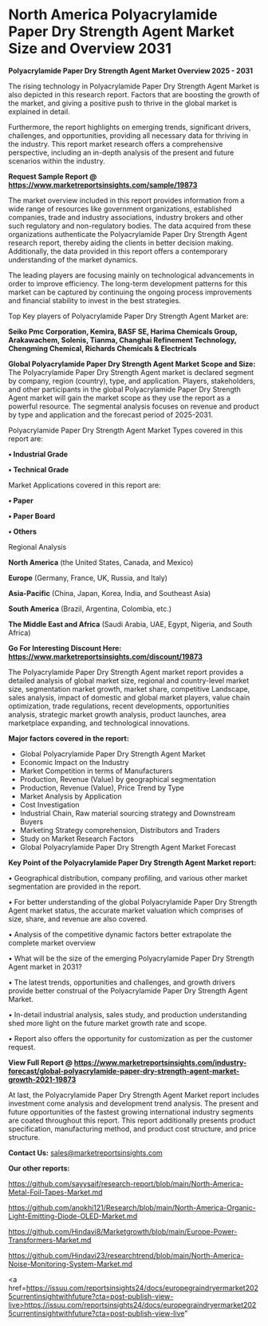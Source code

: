 # North America Polyacrylamide Paper Dry Strength Agent Market Size and Overview 2031

<Strong> Polyacrylamide Paper Dry Strength Agent Market Overview 2025 - 2031</strong>

The rising technology in Polyacrylamide Paper Dry Strength Agent Market is also depicted in this research report. Factors that are boosting the growth of the market, and giving a positive push to thrive in the global market is explained in detail.

Furthermore, the report highlights on emerging trends, significant drivers, challenges, and opportunities, providing all necessary data for thriving in the industry. This report market research offers a comprehensive perspective, including an in-depth analysis of the present and future scenarios within the industry.

<strong>Request Sample Report @ <a href=https://www.marketreportsinsights.com/sample/19873>https://www.marketreportsinsights.com/sample/19873</a></strong>

The market overview included in this report provides information from a wide range of resources like government organizations, established companies, trade and industry associations, industry brokers and other such regulatory and non-regulatory bodies. The data acquired from these organizations authenticate the Polyacrylamide Paper Dry Strength Agent research report, thereby aiding the clients in better decision making. Additionally, the data provided in this report offers a contemporary understanding of the market dynamics.

The leading players are focusing mainly on technological advancements in order to improve efficiency. The long-term development patterns for this market can be captured by continuing the ongoing process improvements and financial stability to invest in the best strategies.

Top Key players of Polyacrylamide Paper Dry Strength Agent Market are:

<strong>Seiko Pmc Corporation, Kemira, BASF SE, Harima Chemicals Group, Arakawachem, Solenis, Tianma, Changhai Refinement Technology, Chengming Chemical, Richards Chemicals & Electricals</strong>

<strong><b>Global Polyacrylamide Paper Dry Strength Agent Market Scope and Size:</b></strong>
The Polyacrylamide Paper Dry Strength Agent market is declared segment by company, region (country), type, and application. Players, stakeholders, and other participants in the global Polyacrylamide Paper Dry Strength Agent market will gain the market scope as they use the report as a powerful resource. The segmental analysis focuses on revenue and product by type and application and the forecast period of 2025-2031.

Polyacrylamide Paper Dry Strength Agent Market Types covered in this report are:

<strong>• Industrial Grade

• Technical Grade</strong>

Market Applications covered in this report are:

<strong>• Paper

• Paper Board

• Others</strong> 

Regional Analysis

<strong>North America</strong> (the United States, Canada, and Mexico)

<strong>Europe</strong> (Germany, France, UK, Russia, and Italy)

<strong>Asia-Pacific</strong> (China, Japan, Korea, India, and Southeast Asia)

<strong>South America</strong> (Brazil, Argentina, Colombia, etc.)

<strong>The Middle East and Africa</strong> (Saudi Arabia, UAE, Egypt, Nigeria, and South Africa)

<strong>Go For Interesting Discount Here: <a href=https://www.marketreportsinsights.com/discount/19873>https://www.marketreportsinsights.com/discount/19873</a></strong>

The Polyacrylamide Paper Dry Strength Agent market report provides a detailed analysis of global market size, regional and country-level market size, segmentation market growth, market share, competitive Landscape, sales analysis, impact of domestic and global market players, value chain optimization, trade regulations, recent developments, opportunities analysis, strategic market growth analysis, product launches, area marketplace expanding, and technological innovations.

<strong><b>Major factors covered in the report:</b></strong>
<ul>
  <li>Global Polyacrylamide Paper Dry Strength Agent Market </li>
  <li>Economic Impact on the Industry</li>
  <li>Market Competition in terms of Manufacturers</li>
  <li>Production, Revenue (Value) by geographical segmentation</li>
  <li>Production, Revenue (Value), Price Trend by Type</li>
  <li>Market Analysis by Application</li>
  <li>Cost Investigation</li>
  <li>Industrial Chain, Raw material sourcing strategy and Downstream Buyers</li>
  <li>Marketing Strategy comprehension, Distributors and Traders</li>
  <li>Study on Market Research Factors</li>
  <li>Global Polyacrylamide Paper Dry Strength Agent Market Forecast</li>
</ul>

<strong><b>Key Point of the Polyacrylamide Paper Dry Strength Agent Market report:</b></strong>

• Geographical distribution, company profiling, and various other market segmentation are provided in the report.

• For better understanding of the global Polyacrylamide Paper Dry Strength Agent market status, the accurate market valuation which comprises of size, share, and revenue are also covered.

• Analysis of the competitive dynamic factors better extrapolate the complete market overview

• What will be the size of the emerging Polyacrylamide Paper Dry Strength Agent market in 2031?

• The latest trends, opportunities and challenges, and growth drivers provide better construal of the Polyacrylamide Paper Dry Strength Agent Market.

• In-detail industrial analysis, sales study, and production understanding shed more light on the future market growth rate and scope.

• Report also offers the opportunity for customization as per the customer request.

<strong><b>View Full Report @ <a href=https://www.marketreportsinsights.com/industry-forecast/global-polyacrylamide-paper-dry-strength-agent-market-growth-2021-19873>https://www.marketreportsinsights.com/industry-forecast/global-polyacrylamide-paper-dry-strength-agent-market-growth-2021-19873</a></b></strong>


At last, the Polyacrylamide Paper Dry Strength Agent Market report includes investment come analysis and development trend analysis. The present and future opportunities of the fastest growing international industry segments are coated throughout this report. This report additionally presents product specification, manufacturing method, and product cost structure, and price structure.

<strong>Contact Us:</strong>
sales@marketreportsinsights.com

<strong>Our other reports:</strong>

<a href=https://github.com/sayysaif/research-report/blob/main/North-America-Metal-Foil-Tapes-Market.md>https://github.com/sayysaif/research-report/blob/main/North-America-Metal-Foil-Tapes-Market.md</a>

<a href=https://github.com/anokhi121/Research/blob/main/North-America-Organic-Light-Emitting-Diode-OLED-Market.md>https://github.com/anokhi121/Research/blob/main/North-America-Organic-Light-Emitting-Diode-OLED-Market.md</a>

<a href=https://github.com/Hindavi8/Marketgrowth/blob/main/Europe-Power-Transformers-Market.md>https://github.com/Hindavi8/Marketgrowth/blob/main/Europe-Power-Transformers-Market.md</a>

<a href=https://github.com/Hindavi23/researchtrend/blob/main/North-America-Noise-Monitoring-System-Market.md>https://github.com/Hindavi23/researchtrend/blob/main/North-America-Noise-Monitoring-System-Market.md</a>

<a href=https://issuu.com/reportsinsights24/docs/europegraindryermarket2025currentinsightwithfuture?cta=post-publish-view-live>https://issuu.com/reportsinsights24/docs/europegraindryermarket2025currentinsightwithfuture?cta=post-publish-view-live</a>"
